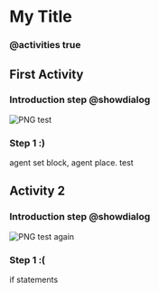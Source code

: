 # My Title

### @activities true

## First Activity

### Introduction step @showdialog

![PNG test](/static/small.png)

### Step 1 :)

agent set block, agent place. test 

## Activity 2

### Introduction step @showdialog

![PNG test again](/static/small.png)

### Step 1 :(

if statements
